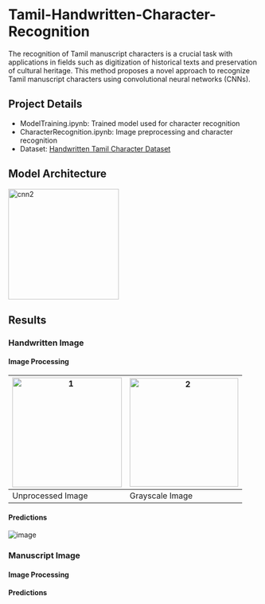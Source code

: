 # Tamil-Handwritten-Character-Recognition

The recognition of Tamil manuscript characters is a crucial task with applications in fields such as digitization of historical texts and preservation of cultural heritage. This method proposes a novel approach to recognize Tamil manuscript characters using convolutional neural networks (CNNs).

## Project Details

* ModelTraining.ipynb: Trained model used for character recognition
* CharacterRecognition.ipynb: Image preprocessing and character recognition
* Dataset: [Handwritten Tamil Character Dataset](https://lipitk.sourceforge.net/datasets/tamilchardata.htm)

## Model Architecture

<img width="222" alt="cnn2" src="https://github.com/Darshini0402/Tamil-Handwritten-Character-Recognition/assets/82100004/49f2207a-5ade-44f1-bf58-d31066032d90">

## Results

### Handwritten Image
#### Image Processing
<img width="220" alt="1" src="https://github.com/Darshini0402/Tamil-Handwritten-Character-Recognition/assets/82100004/37970752-4724-45d3-b064-9623dc92499d"> | <img width="218" alt="2" src="https://github.com/Darshini0402/Tamil-Handwritten-Character-Recognition/assets/82100004/1fccb2f4-e74e-4f43-a31b-9195cf11c232">
--- | --- 
Unprocessed Image | Grayscale Image 
#### Predictions
![image](https://github.com/Darshini0402/Tamil-Handwritten-Character-Recognition/assets/82100004/7c4d808f-c588-4500-b49d-583abffc4c84)

### Manuscript Image
#### Image Processing

#### Predictions
